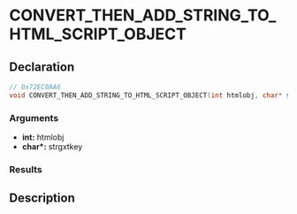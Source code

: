 # CONVERT_THEN_ADD_STRING_TO_HTML_SCRIPT_OBJECT

## Declaration
```cpp
// 0x72EC0AA6
void CONVERT_THEN_ADD_STRING_TO_HTML_SCRIPT_OBJECT(int htmlobj, char* strgxtkey);
```

### Arguments
- **int:** htmlobj
- **char\*:** strgxtkey

### Results

## Description
